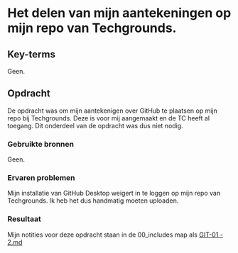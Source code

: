 # Het delen van mijn aantekeningen op mijn repo van Techgrounds.

## Key-terms
Geen.

## Opdracht
De opdracht was om mijn aantekenigen over GitHub te plaatsen op mijn repo bij Techgrounds. Deze is voor mij aangemaakt en de TC heeft al toegang. Dit onderdeel van de opdracht was dus niet nodig.

### Gebruikte bronnen
Geen.

### Ervaren problemen
Mijn installatie van GitHub Desktop weigert in te loggen op mijn repo van Techgrounds. Ik heb het dus handmatig moeten uploaden.

### Resultaat
Mijn notities voor deze opdracht staan in de 00_includes map als [GIT-01 - 2.md](/00_includes/GIT-01%20-%202.md)
